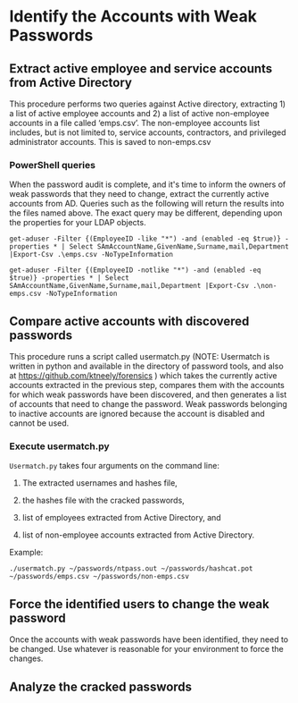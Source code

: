 # Identify the Accounts with Weak Passwords

## Extract active employee and service accounts from Active Directory

This procedure performs two queries against Active directory, extracting 1) a list of active employee accounts and 2) a list of active non-employee accounts in a file called ‘emps.csv’.  The non-employee accounts list includes, but is not limited to, service accounts, contractors, and privileged administrator accounts.  This is saved to non-emps.csv

### PowerShell queries

When the password audit is complete, and it's time to inform the owners of weak passwords that they need to change, extract the currently active accounts from AD.  Queries such as the following will return the results into the files named above.  The exact query may be different, depending upon the properties for your LDAP objects.

```
get-aduser -Filter {(EmployeeID -like "*") -and (enabled -eq $true)} -properties * | Select SAmAccountName,GivenName,Surname,mail,Department |Export-Csv .\emps.csv -NoTypeInformation

get-aduser -Filter {(EmployeeID -notlike "*") -and (enabled -eq $true)} -properties * | Select SAmAccountName,GivenName,Surname,mail,Department |Export-Csv .\non-emps.csv -NoTypeInformation 
```

## Compare active accounts with discovered passwords

This procedure runs a script called usermatch.py (NOTE:  Usermatch is written in python and available in the directory of password tools, and also at https://github.com/ktneely/forensics ) which takes the currently active accounts extracted in the previous step, compares them with the accounts for which weak passwords have been discovered, and then generates a list of accounts that need to change the password.  Weak passwords belonging to inactive accounts are ignored because the account is disabled and cannot be used.

### Execute usermatch.py

`Usermatch.py` takes four arguments on the command line:

1. The extracted usernames and hashes file,

2. the hashes file with the cracked passwords,

3. list of employees extracted from Active Directory, and

4. list of non-employee accounts extracted from Active Directory.

 
Example:

`./usermatch.py ~/passwords/ntpass.out ~/passwords/hashcat.pot ~/passwords/emps.csv ~/passwords/non-emps.csv`

## Force the identified users to change the weak password

Once the accounts with weak passwords have been identified, they need to be changed.  Use whatever is reasonable for your environment to force the changes.


## Analyze the cracked passwords 
